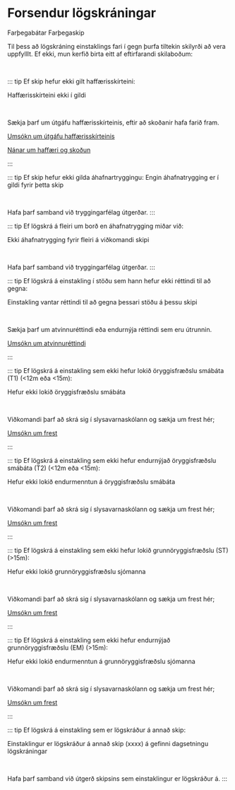 # Forsendur lögskráningar


<span class="badge blue">Farþegabátar</span>
<span class="badge blue ml-3">Farþegaskip</span>



Til þess að lögskráning einstaklings fari í gegn þurfa tiltekin skilyrði að vera uppfylllt. Ef ekki, mun kerfið birta eitt af eftirfarandi skilaboðum:

<br/>

::: tip Ef skip hefur ekki gilt haffærisskírteini:

<span class="badge yellow-l">Haffærisskírteini ekki í gildi</span>

<br/>

Sækja þarf um útgáfu haffærisskírteinis, eftir að skoðanir hafa farið fram.

[Umsókn um útgáfu haffærisskírteinis](https://eydublod.samgongustofa.is/20635888850250541156)

[Nánar um haffæri og skoðun](https://www.samgongustofa.is/siglingar/krofur-til-skipa/haffaeri-og-skodun)

:::


::: tip Ef skip hefur ekki gilda áhafnartryggingu:
<span class="badge yellow-l">Engin áhafnatrygging er í gildi fyrir þetta skip</span>

<br/>

Hafa þarf samband við tryggingarfélag útgerðar.
:::



::: tip Ef lögskrá á fleiri um borð en áhafnatrygging miðar við:

<span class="badge yellow-l">Ekki áhafnatrygging fyrir fleiri á viðkomandi skipi</span>


<br/>

Hafa þarf samband við tryggingarfélag útgerðar.
:::



::: tip Ef lögskrá á einstakling í stöðu sem hann hefur ekki réttindi til að gegna:

<span class="badge yellow-l">Einstakling vantar réttindi til að gegna þessari stöðu á þessu skipi
</span>


<br/>

Sækja þarf um atvinnuréttindi eða endurnýja réttindi sem eru útrunnin.

[Umsókn um atvinnuréttindi](https://innskraning.island.is/?id=eydubl.samgongustofa.is&Au-thID=e1311348-7944-4ac2-a938-4a4aefaa7244)

:::


::: tip Ef lögskrá á einstakling sem ekki hefur lokið öryggisfræðslu smábáta (T1) (<12m eða <15m):

<span class="badge yellow-l">Hefur ekki lokið öryggisfræðslu smábáta</span>

<br/>

Viðkomandi þarf að skrá sig í slysavarnaskólann og sækja um frest hér;

[Umsókn um frest](https://eydublod.samgongustofa.is/26635894123012325331)

:::


::: tip Ef lögskrá á einstakling sem ekki hefur endurnýjað öryggisfræðslu smábáta (T2) (<12m eða <15m):

<span class="badge yellow-l">Hefur ekki lokið endurmenntun á öryggisfræðslu smábáta</span>

<br/>

Viðkomandi þarf að skrá sig í slysavarnaskólann og sækja um frest hér;

[Umsókn um frest](https://eydublod.samgongustofa.is/26635894123012325331)

:::



::: tip Ef lögskrá á einstakling sem ekki hefur lokið grunnöryggisfræðslu (ST) (>15m):

<span class="badge yellow-l">Hefur ekki lokið grunnöryggisfræðslu sjómanna</span>

<br/>

Viðkomandi þarf að skrá sig í slysavarnaskólann og sækja um frest hér;

[Umsókn um frest](https://eydublod.samgongustofa.is/26635894123012325331)

:::


::: tip Ef lögskrá á einstakling sem ekki hefur endurnýjað grunnöryggisfræðslu (EM) (>15m):

<span class="badge yellow-l">Hefur ekki lokið endurmenntun á grunnöryggisfræðslu sjómanna</span>

<br/>

Viðkomandi þarf að skrá sig í slysavarnaskólann og sækja um frest hér;

[Umsókn um frest](https://eydublod.samgongustofa.is/26635894123012325331)

:::


::: tip Ef lögskrá á einstakling sem er lögskráður á annað skip:

<span class="badge yellow-l">Einstaklingur er lögskráður á annað skip (xxxx) á gefinni dagsetningu lögskráningar</span>

<br/>

Hafa þarf samband við útgerð skipsins sem einstaklingur er lögskráður á.
:::